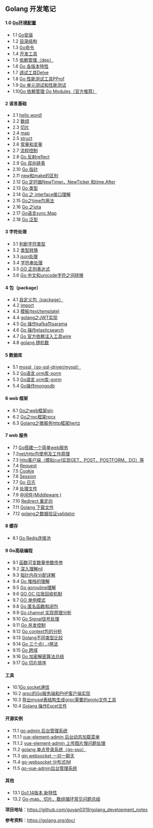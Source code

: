 ##    Golang 开发笔记



####    1.0 [**Go环境配置**](/zh/1.0.md)

- 1.1 [Go安装](/zh/1.1.md)
- 1.2 [目录结构](/zh/1.2.md)
- 1.3 [Go命令](/zh/1.3.md)
- 1.4 [开发工具](/zh/1.4.md)
- 1.5 [依赖管理（dep）](/zh/1.5.md)
- 1.6 [Go 各版本特性](/zh/1.6.md)
- 1.7 [调试工具Delve](/zh/1.7.md)
- 1.8  [Go 性能测试工具PProf](/zh/1.8.md)
- 1.9  [Go  单元测试和性能测试](/zh/1.9.md)
- 1.10[Go 依赖管理 Go Modules（官方推荐）](/zh/1.10.md)

#### 2 语言基础

- 2.1 [hello word!](/zh/2.1.md)
- 2.2 [数组](/zh/2.2.md)
- 2.3 [切片](/zh/2.3.md)
- 2.4 [map](/zh/2.4.md)
- 2.5 [struct](/zh/2.5.md)
- 2.6 [常量和变量](/zh/2.6.md)
- 2.7 [流程控制](/zh/2.7.md)
- 2.8 [Go 反射reflect](/zh/2.8.md)
- 2.9 [Go 双向链表](/zh/2.9.md)
- 2.10 [Go 指针](/zh/2.10.md)
- 2.11 [new和make的区别](/zh/2.11.md)
- 2.12 [Go 定时器NewTimer、NewTicker 和time.After](/zh/2.12.md)
- 2.13 [Go 类型](/zh/2.13.md)
- 2.14 [Go 之 interface接口理解](/zh/2.14.md)
- 2.15 [Go之time包用法](/zh/2.15.md)
- 2.16 [Go 之iota](/zh/2.16.md)
- 2.17 [Go语言sync.Map](/zh/2.17.md)
- 2.18 [Go 泛型](/zh/2.18.md)

#### 3  字符处理

- 3.1 [判断字符类型](/zh/3.1.md)
- 3.2 [类型转换](/zh/3.2.md)
- 3.3 [json处理](/zh/3.3.md)
- 3.4 [字符串处理](/zh/3.4.md)
- 3.5 [GO 正则表达式](/zh/3.5.md)
- 3.6 [Go 中文和unicode字符之间转换](/zh/3.6.md)

#### 4 包（package）

- 4.1 [自定义包（package）](/zh/4.1.md)
- 4.2  [import](/zh/4.2.md)
- 4.3 [模板(text/template)](/zh/4.3.md)
- 4.4 [ golang之JWT实现](/zh/4.4.md)
- 4.5 [ Go 操作kafka包sarama ](/zh/4.5.md)
- 4.6 [ Go 操作elasticsearch ](/zh/4.6.md)
- 4.7 [ Go 官方依赖注入工具wire](/zh/4.7.md)
- 4.8 [ golang 随机数](/zh/4.8.md)


#### 5 数据库

- 5.1 [mysql（go-sql-driver/mysql）](/zh/5.1.md)
- 5.2 [Go语言 orm库-xorm](/zh/5.2.md)
- 5.3 [Go语言 orm库-gorm](/zh/5.3.md)
- 5.4 [Go操作mongodb](/zh/5.4.md)

#### 6  web 框架

- 6.1 [Go之web框架gin](/zh/6.1.md)
- 6.2 [Go之rpc框架rpcx](/zh/6.2.md)
- 6.3 [Golang之微服务http框架hertz](/zh/6.3.md)

#### 7  web 服务

- 7.1 [Go搭建一个简单web服务](/zh/7.1.md)
- 7.2[net/http包使用及工作原理](/zh/7.2.md)
- 7.3 [http客户端（模拟curl实现GET、POST、POSTFORM、DO）等](/zh/7.3.md)
- 7.4 [Request](/zh/7.4.md)
- 7.5 [Cookie](/zh/7.5.md)
- 7.6 [Session](/zh/7.6.md)
- 7.7 [Go 日志 ](/zh/7.7.md)
- 7.8  [处理文件](/zh/7.8.md)
- 7.9 [中间件(Middleware )](/zh/7.9.md)
- 7.10 [Redirect 重定向](/zh/7.10.md)
- 7.11 [Golang 下载文件](/zh/7.11.md)
- 7.12 [golang之数据验证validator](/zh/7.12.md)

#### 8  缓存

- 8.1 [Go Redis连接池](/zh/8.1.md)

#### 9  Go高级编程

- 9.1 [函数可变数量参数传参](/zh/9.1.md)
- 9.2 [深入理解nil](/zh/9.2.md)
- 9.3 [指针内存分配详解](/zh/9.3.md)
- 9.4 [Go 堆栈的理解](/zh/9.4.md)
- 9.5 [Go  goroutine理解](/zh/9.5.md)
- 9.6 [GO GC 垃圾回收机制](/zh/9.6.md)
- 9.7 [GO 单例模式](/zh/9.7.md)
- 9.8 [Go 匿名函数和闭包](/zh/9.8.md)
- 9.9 [Go  channel 实现原理分析](/zh/9.9.md)
- 9.10 [Go Signal信号处理](/zh/9.10.md)
- 9.11 [Go 并发控制](/zh/9.11.md)
- 9.12 [Go context包的分析](/zh/9.12.md)
- 9.13 [Golang不同类型比较](/zh/9.13.md)
- 9.14 [Go 三个点(...)用法](/zh/9.14.md)
- 9.15 [Go  跨域](/zh/9.15.md)
- 9.16 [Go 加密解密算法总结 ](/zh/9.16.md)
- 9.17 [Go 切片排序](/zh/9.17.md)

#### 工具

- 10.1[Go socket通信](/zh/10.1.md)
- 10.2  [grpc的Go服务端和PHP客户端实现](/zh/10.2.md)
- 10.3  [导出mysql表结构生成grpc需要的proto文件工具](/zh/10.3.md)
- 10.4 [Golang 操作Excel文件](/zh/10.4.md)

#### 开源实例

- 11.1 [go-admin 后台管理系统](https://github.com/guyan0319/go-admin)
- 11.1.1 [ vue-element-admin 后台动态加载菜单](/zh/11.1.1.md)
- 11.1.2 [vue-element-admin 上传图片慢问题处理](/zh/11.1.2.md)
- 11.2 [golang 单点登录系统（go-sso）](https://github.com/guyan0319/go-sso)
- 11.3 [gin websocket 一对一聊天](/zh/11.3.md)
- 11.4 [go-websocket 分布式IM](https://github.com/guyan0319/go-websocket)
- 11.5 [go-vue-admin后台管理系统](https://github.com/guyan0319/go-vue-admin)

#### **其他**

- 13.1 [Go1.14版本 新特性](/zh/13.1.md)
- 13.2 [Go-map、切片、数组循环常见问题总结](/zh/13.2.md)

**项目地址**：https://github.com/guyan0319/golang_development_notes

**参考资料**：https://golang.org/doc/